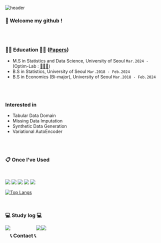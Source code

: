 ![header](https://capsule-render.vercel.app/api?type=cylinder&color=7fffd4&height=150&section=header&text=ImJaeSung&fontColor=ffffff&fontSize=70&animation=fadeIn&fontAlignY=55&desc=%20&descAlignY=62&descAlign=62)
  
###  :wave: Welcome my github !
 <br/>
 <br/>
  
### ✍🏻 Education ✍🏻 ([Papers](https://scholar.google.com/citations?hl=ko&user=JohjFhkAAAAJ))
- M.S in Statistics and Data Science, University of Seoul `Mar.2024 - ` (Optim-Lab : [👨🏻‍🏫](http://ranking.uos.ac.kr))
- B.S in Statistics, University of Seoul `Mar.2018 - Feb.2024`
- B.S in Economics (Bi-major), University of Seoul `Mar.2018 - Feb.2024`

<br/>
<br/>

### Interested in
- Tabular Data Domain
- Missing Data Imputation
- Synthetic Data Generation
- Variational AutoEncoder

<br/>
<br/>

###  :clipboard: Once I've Used 
  
<br/>

<img src="https://img.shields.io/badge/python-ffd849?style=for-the-badge&logo=python&logoColor=white"> <img src="https://img.shields.io/badge/R-75aadb?style=for-the-badge&logo=R&logoColor=white"> <img src="https://img.shields.io/badge/MySQL-f29111?style=for-the-badge&logo=MySQL&logoColor=white"> <img src="https://img.shields.io/badge/github-333333?style=for-the-badge&logo=github&logoColor=white"> <img src="https://img.shields.io/badge/VSCode-007ACC?style=for-the-badge&logo=VisualStudioCode&logoColor=white">


[![Top Langs](https://github-readme-stats.vercel.app/api/top-langs/?username=ImJaeSung&layout=compact)](https://github.com/깃허브아이디/github-readme-stats)

 
   <br/>   

### 💻 Study log 💻
<div style="display:flex; flex-direction:row;">
    <a href="https://holy-jjjae.tistory.com/">
        <img src="https://img.shields.io/badge/Tistory-000000?style=for-the-badge&logo=Tistory&logoColor=white"> 
    </a>
<br/>
<!--
![Anurag's GitHub stats](https://github-readme-stats.vercel.app/api?username=ImJaeSung&show_icons=true&theme=radical)
-->
   <br/>
   
### 📞 Contact 📞
<div style="display:flex; flex-direction:row;">
    <a href="mailto:wotjd1410@gmail.com">
        <img src="https://img.shields.io/badge/Gmail-EA4335?style=for-the-badge&logo=Gmail&logoColor=white"> 
    </a>
    <a href="https://www.instagram.com/holy_jjjae/">
        <img src="https://img.shields.io/badge/Instagram-E4405F?style=for-the-badge&logo=Instagram&logoColor=white"> 
    </a>
